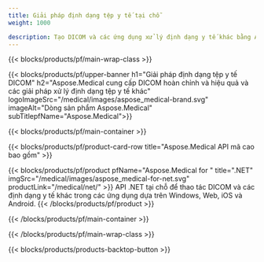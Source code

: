 ```yaml
---
title: Giải pháp định dạng tệp y tế tại chỗ 
weight: 1000

description: Tạo DICOM và các ứng dụng xử lý định dạng y tế khác bằng API Aspose Medical On-Premise
---
```


{{< blocks/products/pf/main-wrap-class >}}

{{< blocks/products/pf/upper-banner h1="Giải pháp định dạng tệp y tế DICOM" h2="Aspose.Medical cung cấp DICOM hoàn chỉnh và hiệu quả và các giải pháp xử lý định dạng tệp y tế khác" logoImageSrc="/medical/images/aspose_medical-brand.svg" imageAlt="Dòng sản phẩm Aspose.Medical" subTitlepfName="Aspose.Medical">}}

{{< blocks/products/pf/main-container >}}

{{< blocks/products/pf/product-card-row title="Aspose.Medical API mã cao bao gồm" >}}

{{< blocks/products/pf/product pfName="Aspose.Medical for " title=".NET" imgSrc="/medical/images/aspose_medical-for-net.svg" productLink="/medical/net/" >}}
API .NET tại chỗ để thao tác DICOM và các định dạng y tế khác trong các ứng dụng dựa trên Windows, Web, iOS và Android.
{{< /blocks/products/pf/product >}}

{{< /blocks/products/pf/main-container >}}

{{< /blocks/products/pf/main-wrap-class >}}

{{< blocks/products/products-backtop-button >}}